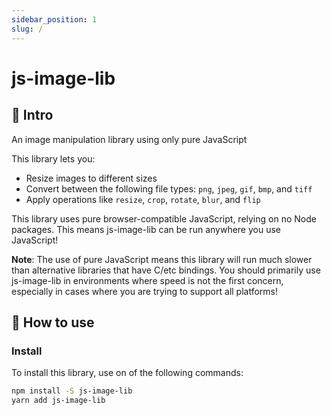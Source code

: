 ```yaml
---
sidebar_position: 1
slug: /
---
```


# js-image-lib

## 👋 Intro

An image manipulation library using only pure JavaScript

This library lets you:
* Resize images to different sizes
* Convert between the following file types: `png`, `jpeg`, `gif`, `bmp`, and `tiff`
* Apply operations like `resize`, `crop`, `rotate`, `blur`, and `flip`

This library uses pure browser-compatible JavaScript, relying on no Node packages.
This means js-image-lib can be run anywhere you use JavaScript!

**Note**: The use of pure JavaScript means this library will run much slower
than alternative libraries that have C/etc bindings. You should primarily use js-image-lib
in environments where speed is not the first concern, especially in cases where you are trying to support all platforms!

## 🚀 How to use

### Install

To install this library, use on of the following commands:
```bash
npm install -S js-image-lib
yarn add js-image-lib
```
